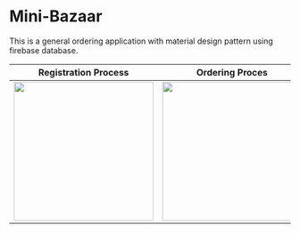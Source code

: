 # Mini-Bazaar

This is a general ordering application with material design pattern using firebase database. 

 | Registration Process                | Ordering Proces                     |
 |-------------------------------------|-------------------------------------|
 |<img src="images/0.png" width="250"> | <img src="images/4.png" width="250">|
